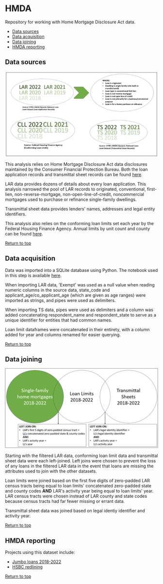 <h1>HMDA</h1>
Repository for working with Home Mortgage Disclosure Act data.

<ul id="top">
    <li><a href="#sources">Data sources</a></li>
    <li><a href="#acquisition">Data acquisition</a></li>
    <li><a href="#joins">Data joining</a></li>
    <li><a href="#projects">HMDA reporting</a></li>
</ul>

<h2 id="sources">Data sources</h2>

<img src="./img/Datasets.png" />

This analysis relies on Home Mortgage Disclosure Act data disclosures maintained by the Consumer Financial Protection Bureau. Both the loan application records and transmittal sheet records can be found <a href="https://ffiec.cfpb.gov/data-publication/dynamic-national-loan-level-dataset/2022" target="_blank">here</a>.

LAR data provides dozens of details about every loan application. This analysis narrowed the pool of LAR records to originated, conventional, first-lien, non-reverse-mortgage, non-open-line-of-credit, noncommercial mortgages used to purchase or refinance single-family dwellings.

Transmittal sheet data provides lenders' names, addresses and legal entity identifiers. 

This analysis also relies on the conforming loan limits set each year by the Federal Housing Finance Agency. Annual limits by unit count and county can be found <a href="https://www.fhfa.gov/DataTools/Downloads/Pages/Conforming-Loan-Limit.aspx" target="_blank">here</a>.

<a href="#top">Return to top</a>

<h2 id="acquisition">Data acquisition</h2>

Data was imported into a SQLite database using Python. The notebook used in this step is available <a href="./createSQL.py" target="_blank">here</a>.

When importing LAR data, 'Exempt' was used as a null value when reading numeric columns in the source data, state_code and applicant_age/co_applicant_age (which are given as age ranges) were imported as strings, and pipes were used as delimiters.

When importing TS data, pipes were used as delimiters and a column was added concatenating respondent_name and respondent_state to serve as a unique identifier for entities that had common names.

Loan limit dataframes were concatenated in their entirety, with a column added for year and columns renamed for easier querying.

<a href="#top">Return to top</a>

<h2 id="joins">Data joining</h2>

<img src="./img/Joins.png" />

Starting with the filtered LAR data, conforming loan limit data and transmittal sheet data were each left-joined. Left joins were chosen to prevent the loss of any loans in the filtered LAR data in the event that loans are missing the attributes used to join with the other datasets.

Loan limits were joined based on the first five digits of zero-padded LAR census tracts being equal to loan limits' concatenated zero-padded state and county codes <strong>AND</strong> LAR's activity year being equal to loan limits' year. LAR census tracts were chosen instead of LAR county and state codes because census tracts had far fewer missing or errant data.

Transmittal sheet data was joined based on legal identiy identifier and activity year.

<a href="#top">Return to top</a>

<h2 id="projects">HMDA reporting</h2>

Projects using this dataset include:

<ul>
    <li><a href="./Jumbo/README.md">Jumbo loans 2018-2022</a></li>
    <li><a href="./HBSC/README.md">HSBC redlining</a></li>
</ul>

<a href="#top">Return to top</a>
